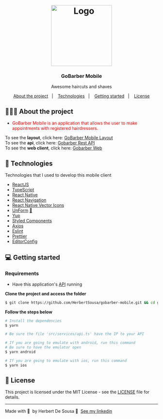 <h1 align="center">
	<img alt="Logo" src="https://github.com/HerbertSousa/Go-Barber-ReactNative/blob/master/logogobarber.png" width="200px" />
</h1>

<h3 align="center">
  GoBarber Mobile
</h3>

<p align="center">Awesome haircuts and shaves</p>

<p align="center">
  <a href="#-about-the-project">About the project</a>&nbsp;&nbsp;&nbsp;|&nbsp;&nbsp;&nbsp;
  <a href="#-technologies">Technologies</a>&nbsp;&nbsp;&nbsp;|&nbsp;&nbsp;&nbsp;
  <a href="#-getting-started">Getting started</a>&nbsp;&nbsp;&nbsp;|&nbsp;&nbsp;&nbsp;
  <a href="#-license">License</a>
</p>

## 👨🏻‍💻 About the project

- <p style="color: red;">GoBarber Mobile is an application that allows the user to make appointments with registered hairdressers.</p>


To see the **layout**, click here: [GoBarber Mobile Layout](https://www.figma.com/file/BXCihtXXh9p37lGsENV614/GoBarber?node-id=0%3A1)</br>
To see the **api**, click here: [Gobarber Rest API](https://github.com/HerbertSousa/Gobarber-Backend)</br>
To see the **web client**, click here: [Gobarber Web](https://github.com/HerbertSousa/Go-Barber-ReactJS)

## 🚀 Technologies

Technologies that I used to develop this mobile client

- [ReactJS](https://reactjs.org/)
- [TypeScript](https://www.typescriptlang.org/)
- [React Native](https://reactnative.dev/)
- [React Navigation](https://reactnavigation.org/)
- [React Native Vector Icons](https://github.com/oblador/react-native-vector-icons)
- [UnForm](https://unform.dev/) [💜](https://rocketseat.com.br/)
- [Yup](https://github.com/jquense/yup)
- [Styled Components](https://styled-components.com/)
- [Axios](https://github.com/axios/axios)
- [Eslint](https://eslint.org/)
- [Prettier](https://prettier.io/)
- [EditorConfig](https://editorconfig.org/)

## 💻 Getting started

### Requirements

- Have this application's [API](https://github.com/HerbertSousa/Gobarber-Backend) running

**Clone the project and access the folder**

```bash
$ git clone https://github.com/HerbertSousa/gobarber-mobile.git && cd gobarber-mobile
```

**Follow the steps below**

```bash
# Install the dependencies
$ yarn

# Be sure the file 'src/services/api.ts' have the IP to your API

# If you are going to emulate with android, run this command
# Be sure to have the emulator open
$ yarn android

# If you are going to emulate with ios, run this command
$ yarn ios
```

## 📝 License

This project is licensed under the MIT License - see the [LICENSE](LICENSE) file for details.

---

Made with 💜 &nbsp;by Herbert De Sousa 👋 &nbsp;[See my linkedin](https://www.linkedin.com/in/herbert-sampaio-5ba26816a/)

